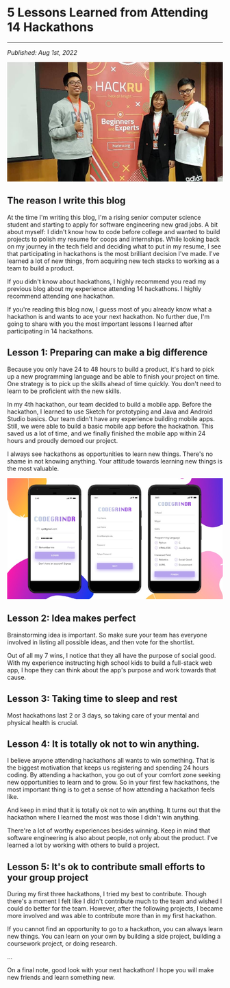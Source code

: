 # 5 Lessons Learned from Attending 14 Hackathons
---
*Published: Aug 1st, 2022*

![The First Hackathon Win](https://github.com/AriNguyen/aringuyen.github.io/blob/master/src/assets/blogs/blog2/hackru.jpg?raw=true)

## The reason I write this blog
At the time I'm writing this blog, I'm a rising senior computer science student and starting to apply for software engineering new grad jobs. 
A bit about myself: I didn't know how to code before college and wanted to build projects to polish my resume for coops and internships. While looking back on my journey in the tech field and deciding what to put in my resume, I see that participating in hackathons is the most brilliant decision I've made. I've learned a lot of new things, from acquiring new tech stacks to working as a team to build a product. 

If you didn't know about hackathons, I highly recommend you read my previous blog about my experience attending 14 hackathons. I highly recommend attending one hackathon. 

If you're reading this blog now, I guess most of you already know what a hackathon is and wants to ace your next hackathon. No further due, I'm going to share with you the most important lessons I learned after participating in 14 hackathons. 

## Lesson 1: Preparing can make a big difference 
Because you only have 24 to 48 hours to build a product, it's hard to pick up a new programming language and be able to finish your project on time. One strategy is to pick up the skills ahead of time quickly. You don't need to learn to be proficient with the new skills.

In my 4th hackathon, our team decided to build a mobile app. Before the hackathon, I learned to use Sketch for prototyping and Java and Android Studio basics. Our team didn't have any experience building mobile apps. Still, we were able to build a basic mobile app before the hackathon. This saved us a lot of time, and we finally finished the mobile app within 24 hours and proudly demoed our project. 

I always see hackathons as opportunities to learn new things. There's no shame in not knowing anything. Your attitude towards learning new things is the most valuable. 

![UI of the Mobile App from HoyaHacks 2020](https://github.com/AriNguyen/aringuyen.github.io/blob/master/src/assets/blogs/blog2/codegrindr.jpg?raw=true)

## Lesson 2: Idea makes perfect
Brainstorming idea is important. So make sure your team has everyone involved in listing all possible ideas, and then vote for the shortlist. 

Out of all my 7 wins, I notice that they all have the purpose of social good. With my experience instructing high school kids to build a full-stack web app, I hope they can think about the app's purpose and work towards that cause. 

## Lesson 3: Taking time to sleep and rest
Most hackathons last 2 or 3 days, so taking care of your mental and physical health is crucial. 

## Lesson 4: It is totally ok not to win anything. 
I believe anyone attending hackathons all wants to win something. That is the biggest motivation that keeps us registering and spending 24 hours coding. By attending a hackathon, you go out of your comfort zone seeking new opportunities to learn and to grow. So in your first few hackathons, the most important thing is to get a sense of how attending a hackathon feels like. 

And keep in mind that it is totally ok not to win anything. It turns out that the hackathon where I learned the most was those I didn't win anything. 

There're a lot of worthy experiences besides winning. Keep in mind that software engineering is also about people, not only about the product. 
I've learned a lot by working with others to build a project. 

## Lesson 5: It's ok to contribute small efforts to your group project
During my first three hackathons, I tried my best to contribute. Though there's a moment I felt like I didn't contribute much to the team and wished I could do better for the team. However, after the following projects, I became more involved and was able to contribute more than in my first hackathon. 

If you cannot find an opportunity to go to a hackathon, you can always learn new things. You can learn on your own by building a side project, building a coursework project, or doing research. 

...

On a final note, good look with your next hackathon! I hope you will make new friends and learn something new.
